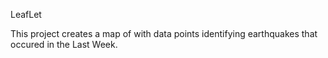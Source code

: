 LeafLet

This project creates a map of with data points identifying earthquakes that occured in the Last Week. 
